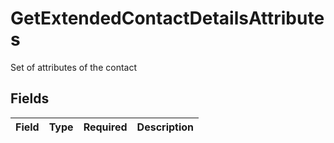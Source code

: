 # GetExtendedContactDetailsAttributes

Set of attributes of the contact


## Fields

| Field       | Type        | Required    | Description |
| ----------- | ----------- | ----------- | ----------- |